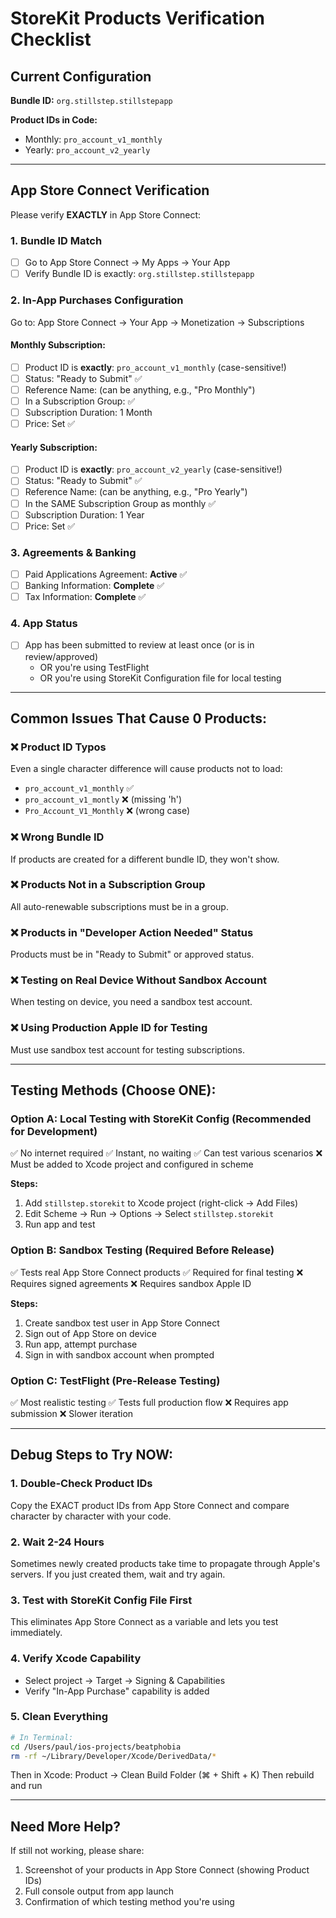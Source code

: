# StoreKit Products Verification Checklist

## Current Configuration

**Bundle ID:** `org.stillstep.stillstepapp`

**Product IDs in Code:**
- Monthly: `pro_account_v1_monthly`
- Yearly: `pro_account_v2_yearly`

---

## App Store Connect Verification

Please verify **EXACTLY** in App Store Connect:

### 1. Bundle ID Match
- [ ] Go to App Store Connect → My Apps → Your App
- [ ] Verify Bundle ID is exactly: `org.stillstep.stillstepapp`

### 2. In-App Purchases Configuration
Go to: App Store Connect → Your App → Monetization → Subscriptions

#### Monthly Subscription:
- [ ] Product ID is **exactly**: `pro_account_v1_monthly` (case-sensitive!)
- [ ] Status: "Ready to Submit" ✅
- [ ] Reference Name: (can be anything, e.g., "Pro Monthly")
- [ ] In a Subscription Group: ✅
- [ ] Subscription Duration: 1 Month
- [ ] Price: Set ✅

#### Yearly Subscription:
- [ ] Product ID is **exactly**: `pro_account_v2_yearly` (case-sensitive!)
- [ ] Status: "Ready to Submit" ✅
- [ ] Reference Name: (can be anything, e.g., "Pro Yearly")
- [ ] In the SAME Subscription Group as monthly ✅
- [ ] Subscription Duration: 1 Year
- [ ] Price: Set ✅

### 3. Agreements & Banking
- [ ] Paid Applications Agreement: **Active** ✅
- [ ] Banking Information: **Complete** ✅
- [ ] Tax Information: **Complete** ✅

### 4. App Status
- [ ] App has been submitted to review at least once (or is in review/approved)
  - OR you're using TestFlight
  - OR you're using StoreKit Configuration file for local testing

---

## Common Issues That Cause 0 Products:

### ❌ Product ID Typos
Even a single character difference will cause products not to load:
- `pro_account_v1_monthly` ✅
- `pro_account_v1_montly` ❌ (missing 'h')
- `Pro_Account_V1_Monthly` ❌ (wrong case)

### ❌ Wrong Bundle ID
If products are created for a different bundle ID, they won't show.

### ❌ Products Not in a Subscription Group
All auto-renewable subscriptions must be in a group.

### ❌ Products in "Developer Action Needed" Status
Products must be in "Ready to Submit" or approved status.

### ❌ Testing on Real Device Without Sandbox Account
When testing on device, you need a sandbox test account.

### ❌ Using Production Apple ID for Testing
Must use sandbox test account for testing subscriptions.

---

## Testing Methods (Choose ONE):

### Option A: Local Testing with StoreKit Config (Recommended for Development)
✅ No internet required
✅ Instant, no waiting
✅ Can test various scenarios
❌ Must be added to Xcode project and configured in scheme

**Steps:**
1. Add `stillstep.storekit` to Xcode project (right-click → Add Files)
2. Edit Scheme → Run → Options → Select `stillstep.storekit`
3. Run app and test

### Option B: Sandbox Testing (Required Before Release)
✅ Tests real App Store Connect products
✅ Required for final testing
❌ Requires signed agreements
❌ Requires sandbox Apple ID

**Steps:**
1. Create sandbox test user in App Store Connect
2. Sign out of App Store on device
3. Run app, attempt purchase
4. Sign in with sandbox account when prompted

### Option C: TestFlight (Pre-Release Testing)
✅ Most realistic testing
✅ Tests full production flow
❌ Requires app submission
❌ Slower iteration

---

## Debug Steps to Try NOW:

### 1. Double-Check Product IDs
Copy the EXACT product IDs from App Store Connect and compare character by character with your code.

### 2. Wait 2-24 Hours
Sometimes newly created products take time to propagate through Apple's servers. If you just created them, wait and try again.

### 3. Test with StoreKit Config File First
This eliminates App Store Connect as a variable and lets you test immediately.

### 4. Verify Xcode Capability
- Select project → Target → Signing & Capabilities
- Verify "In-App Purchase" capability is added

### 5. Clean Everything
```bash
# In Terminal:
cd /Users/paul/ios-projects/beatphobia
rm -rf ~/Library/Developer/Xcode/DerivedData/*
```
Then in Xcode: Product → Clean Build Folder (⌘ + Shift + K)
Then rebuild and run

---

## Need More Help?

If still not working, please share:
1. Screenshot of your products in App Store Connect (showing Product IDs)
2. Full console output from app launch
3. Confirmation of which testing method you're using

